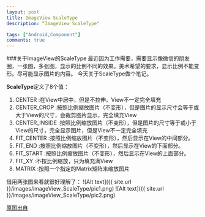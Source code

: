 ```yaml
---
layout: post
title: ImageView ScaleType
description: “ImageView ScaleType"

tags: ["Android,Component"]
comments: true
---
```


###关于ImageView的ScaleType
最近因为工作需要，需要显示像微信的朋友圈，一张图，多张图，显示的比例不同的效果。美术希望的要求，显示比例不能变形。尽可能显示图片的内容。
今天关于ScaleType做个笔记。

**ScaleType**定义了8个值：	
1. CENTER :在View中居中，但是不拉伸，View不一定完全填充
2. CENTER_CROP :按照比例缩放图片（不变形），但是图片的显示尺寸会等于或大于View的尺寸，会裁剪图片显示，完全填充View
3. CENTER_INSIDE :按照比例缩放图片（不变形），但是图片的尺寸等于或小于View的尺寸，完全显示图片，但是View不一定完全填充
4. FIT_CENTER :按照比例缩放图片（不变形），然后显示在View的中间部分。
5. FIT_END :按照比例缩放图片（不变形），然后显示在View的下面部分。
6. FIT_START :按照比例缩放图片（不变形），然后显示在View的上面部分。
7. FIT_XY :不按比例缩放，只为填充满View
8. MATRIX :按照一个指定的Matrix矩阵来缩放图片

借用两张图来看就很好理解了：
![Alt text]({{ site.url }}/images/imageView_ScaleType/pic1.png)
![Alt text]({{ site.url }}/images/imageView_ScaleType/pic2.png)


[原图出自](http://blog.csdn.net/xilibi2003/article/details/6628668)